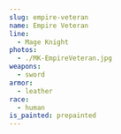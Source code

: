 ```yaml
---
slug: empire-veteran
name: Empire Veteran
line:
  - Mage Knight
photos:
  - ./MK-EmpireVeteran.jpg
weapons:
  - sword
armor:
  - leather
race:
  - human
is_painted: prepainted
---
```

